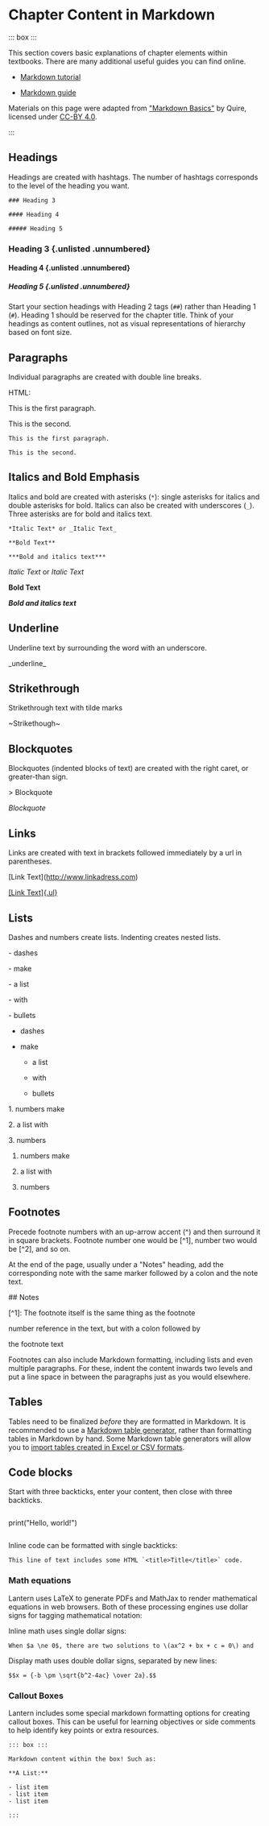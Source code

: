 # Chapter Content in Markdown

::: box :::

This section covers basic explanations of chapter elements within textbooks. There are many additional useful guides you can find online.

-   [Markdown tutorial](https://www.markdowntutorial.com/)

-   [Markdown guide](https://www.markdownguide.org/basic-syntax/)

Materials on this page were adapted from ["Markdown Basics"](https://quire.netlify.app/documentation/fundamentals/) by Quire, licensed under [CC-BY 4.0](https://creativecommons.org/licenses/by/4.0/).

:::

## Headings

Headings are created with hashtags. The number of hashtags corresponds to the level of the heading you want.

```
### Heading 3

#### Heading 4

##### Heading 5 
```

### Heading 3 {.unlisted .unnumbered}

#### Heading 4 {.unlisted .unnumbered}

##### Heading 5 {.unlisted .unnumbered}

Start your section headings with Heading 2 tags (`##`) rather than Heading 1 (`#`). Heading 1 should be reserved for the chapter title. Think of your headings as content outlines, not as visual representations of hierarchy based on font size.

## Paragraphs

Individual paragraphs are created with double line breaks.

HTML:

This is the first paragraph.

This is the second.

```
This is the first paragraph.

This is the second.
```

## Italics and Bold Emphasis

Italics and bold are created with asterisks (`*`): single asterisks for italics and double asterisks for bold. Italics can also be created with underscores (`_`). Three asterisks are for bold and italics text.

```
*Italic Text* or _Italic Text_

**Bold Text**

***Bold and italics text***
```

*Italic Text* or _Italic Text_

**Bold Text**

***Bold and italics text***

## Underline

Underline text by surrounding the word with an underscore.

\_underline\_

## Strikethrough

Strikethrough text with tilde marks

\~Strikethough\~

## Blockquotes

Blockquotes (indented blocks of text) are created with the right caret, or greater-than sign.

\> Blockquote

*Blockquote*

## Links

Links are created with text in brackets followed immediately by a url in parentheses.

\[Link Text\](http://www.linkadress.com)

[[Link Text]{.ul}](http://www.linkadress.com/)

## Lists

Dashes and numbers create lists. Indenting creates nested lists.

\- dashes

\- make

\- a list

\- with

\- bullets

-   dashes

-   make

    -   a list

    -   with

    -   bullets

1\. numbers make

2\. a list with

3\. numbers

1.  numbers make

2.  a list with

3.  numbers

## Footnotes

Precede footnote numbers with an up-arrow accent (\^) and then surround it in square brackets. Footnote number one would be \[\^1\], number two would be \[\^2\], and so on.

At the end of the page, usually under a "Notes" heading, add the corresponding note with the same marker followed by a colon and the note text.

\#\# Notes

\[\^1\]: The footnote itself is the same thing as the footnote

number reference in the text, but with a colon followed by

the footnote text

Footnotes can also include Markdown formatting, including lists and even multiple paragraphs. For these, indent the content inwards two levels and put a line space in between the paragraphs just as you would elsewhere.

## Tables

Tables need to be finalized *before* they are formatted in Markdown. It is recommended to use a [Markdown table generator](https://www.tablesgenerator.com/markdown_tables), rather than formatting tables in Markdown by hand. Some Markdown table generators will allow you to [import tables created in Excel or CSV formats](https://jakebathman.github.io/Markdown-Table-Generator/).

## Code blocks

Start with three backticks, enter your content, then close with three backticks.

```

```
print("Hello, world!")
```

```

Inline code can be formatted with single backticks:

```
This line of text includes some HTML `<title>Title</title>` code.
```

### Math equations

Lantern uses LaTeX to generate PDFs and MathJax to render mathematical equations in web browsers. Both of these processing engines use dollar signs for tagging mathematical notation:

Inline math uses single dollar signs:

```t
When $a \ne 0$, there are two solutions to \(ax^2 + bx + c = 0\) and
```

Display math uses double dollar signs, separated by new lines:

```t
$$x = {-b \pm \sqrt{b^2-4ac} \over 2a}.$$
```

### Callout Boxes

Lantern includes some special markdown formatting options for creating callout boxes. This can be useful for learning objectives or side comments to help identify key points or extra resources. 

```
::: box :::

Markdown content within the box! Such as:

**A List:**

- list item
- list item
- list item

:::